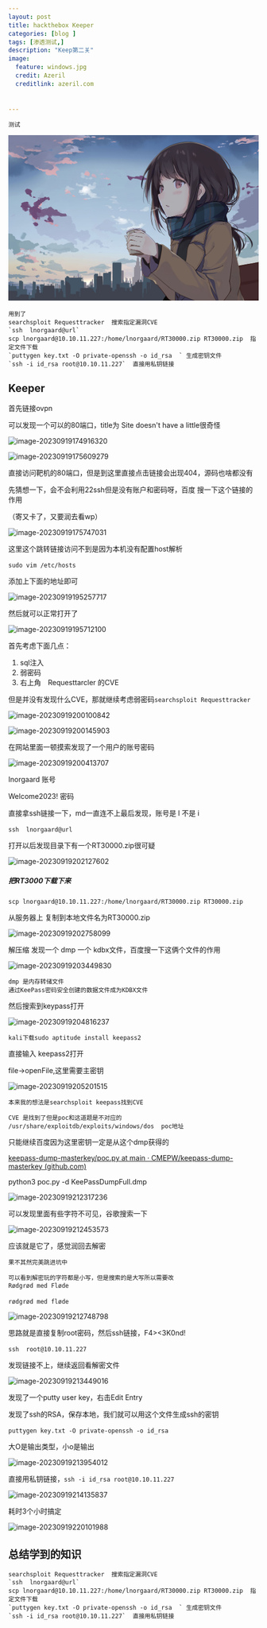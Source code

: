 ```yaml
---
layout: post
title: hackthebox Keeper
categories: [blog ]
tags: [渗透测试,]
description: "Keep第二关"
image:
  feature: windows.jpg
  credit: Azeril
  creditlink: azeril.com
 

---
```


`测试`

![](/img/swirl/11.jpg)

```
用到了
searchsploit Requesttracker  搜索指定漏洞CVE
`ssh  lnorgaard@url`
scp lnorgaard@10.10.11.227:/home/lnorgaard/RT30000.zip RT30000.zip  指定文件下载
`puttygen key.txt -O private-openssh -o id_rsa  ` 生成密钥文件
`ssh -i id_rsa root@10.10.11.227`  直接用私钥链接
```

## Keeper

首先链接ovpn

可以发现一个可以的80端口，title为 Site doesn't have a little很奇怪

![image-20230919174916320](C:\Users\c'x'k\AppData\Roaming\Typora\typora-user-images\image-20230919174916320.png)

![image-20230919175609279](C:\Users\c'x'k\AppData\Roaming\Typora\typora-user-images\image-20230919175609279.png)



直接访问靶机的80端口，但是到这里直接点击链接会出现404，源码也啥都没有

先猜想一下，会不会利用22ssh但是没有账户和密码呀，百度 搜一下这个链接的作用

（寄又卡了，又要润去看wp）

![image-20230919175747031](C:\Users\c'x'k\AppData\Roaming\Typora\typora-user-images\image-20230919175747031.png)

这里这个跳转链接访问不到是因为本机没有配置host解析

`sudo vim /etc/hosts`

添加上下面的地址即可

![image-20230919195257717](C:\Users\c'x'k\AppData\Roaming\Typora\typora-user-images\image-20230919195257717.png)

然后就可以正常打开了

![image-20230919195712100](C:\Users\c'x'k\AppData\Roaming\Typora\typora-user-images\image-20230919195712100.png)

首先考虑下面几点：

1. sql注入
2. 弱密码
3. 右上角　Requesttarcler 的CVE

但是并没有发现什么CVE，那就继续考虑弱密码`searchsploit Requesttracker`

![image-20230919200100842](C:\Users\c'x'k\AppData\Roaming\Typora\typora-user-images\image-20230919200100842.png)

![image-20230919200145903](C:\Users\c'x'k\AppData\Roaming\Typora\typora-user-images\image-20230919200145903.png)

在网站里面一顿摸索发现了一个用户的账号密码

![image-20230919200413707](C:\Users\c'x'k\AppData\Roaming\Typora\typora-user-images\image-20230919200413707.png)

Inorgaard  账号

Welcome2023! 密码

直接拿ssh链接一下，md一直连不上最后发现，账号是 l  不是 i

`ssh  lnorgaard@url`

打开以后发现目录下有一个RT30000.zip很可疑

![image-20230919202127602](C:\Users\c'x'k\AppData\Roaming\Typora\typora-user-images\image-20230919202127602.png)

##### 把RT3000下载下来

`scp lnorgaard@10.10.11.227:/home/lnorgaard/RT30000.zip RT30000.zip`

 从服务器上 复制到本地文件名为RT30000.zip

![image-20230919202758099](C:\Users\c'x'k\AppData\Roaming\Typora\typora-user-images\image-20230919202758099.png)

解压缩 发现一个 dmp  一个 kdbx文件，百度搜一下这俩个文件的作用

![image-20230919203449830](C:\Users\c'x'k\AppData\Roaming\Typora\typora-user-images\image-20230919203449830.png)

```
dmp 是内存转储文件
通过KeePass密码安全创建的数据文件成为KDBX文件
```

然后搜索到keypass打开

![image-20230919204816237](C:\Users\c'x'k\AppData\Roaming\Typora\typora-user-images\image-20230919204816237.png)

`kali下载sudo aptitude install keepass2`

直接输入  keepass2打开

file->openFile,这里需要主密钥

![image-20230919205201515](C:\Users\c'x'k\AppData\Roaming\Typora\typora-user-images\image-20230919205201515.png)

`本来我的想法是searchsploit keepass找到CVE`

```
CVE 是找到了但是poc和这道题是不对应的
/usr/share/exploitdb/exploits/windows/dos  poc地址
```

只能继续百度因为这里密钥一定是从这个dmp获得的

[keepass-dump-masterkey/poc.py at main · CMEPW/keepass-dump-masterkey (github.com)](https://github.com/CMEPW/keepass-dump-masterkey/blob/main/poc.py)

python3 poc.py -d KeePassDumpFull.dmp

![image-20230919212317236](C:\Users\c'x'k\AppData\Roaming\Typora\typora-user-images\image-20230919212317236.png)

可以发现里面有些字符不可见，谷歌搜索一下

![image-20230919212453573](C:\Users\c'x'k\AppData\Roaming\Typora\typora-user-images\image-20230919212453573.png)

应该就是它了，感觉润回去解密

`果不其然完美跳进坑中`

```
可以看到解密玩的字符都是小写，但是搜索的是大写所以需要改
Rødgrød med Fløde

rødgrød med fløde
```

![image-20230919212748798](C:\Users\c'x'k\AppData\Roaming\Typora\typora-user-images\image-20230919212748798.png)

思路就是直接复制root密码，然后ssh链接，F4><3K0nd!

`ssh  root@10.10.11.227`

发现链接不上，继续返回看解密文件

![image-20230919213449016](C:\Users\c'x'k\AppData\Roaming\Typora\typora-user-images\image-20230919213449016.png)

发现了一个putty user key，右击Edit Entry

发现了ssh的RSA，保存本地，我们就可以用这个文件生成ssh的密钥



`puttygen key.txt -O private-openssh -o id_rsa  `

大O是输出类型，小o是输出

![image-20230919213954012](C:\Users\c'x'k\AppData\Roaming\Typora\typora-user-images\image-20230919213954012.png)

直接用私钥链接，`ssh -i id_rsa root@10.10.11.227`

![image-20230919214135837](C:\Users\c'x'k\AppData\Roaming\Typora\typora-user-images\image-20230919214135837.png)

耗时3个小时搞定

![image-20230919220101988](C:\Users\c'x'k\AppData\Roaming\Typora\typora-user-images\image-20230919220101988.png)

## 总结学到的知识

```
searchsploit Requesttracker  搜索指定漏洞CVE
`ssh  lnorgaard@url`
scp lnorgaard@10.10.11.227:/home/lnorgaard/RT30000.zip RT30000.zip  指定文件下载
`puttygen key.txt -O private-openssh -o id_rsa  ` 生成密钥文件
`ssh -i id_rsa root@10.10.11.227`  直接用私钥链接
```

